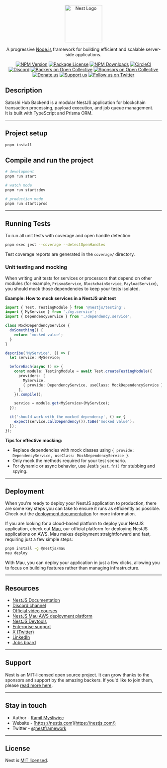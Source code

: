 <p align="center">
  <a href="http://nestjs.com/" target="blank"><img src="https://nestjs.com/img/logo-small.svg" width="120" alt="Nest Logo" /></a>
</p>

<p align="center">A progressive <a href="http://nodejs.org" target="_blank">Node.js</a> framework for building efficient and scalable server-side applications.</p>
<p align="center">
<a href="https://www.npmjs.com/~nestjscore" target="_blank"><img src="https://img.shields.io/npm/v/@nestjs/core.svg" alt="NPM Version" /></a>
<a href="https://www.npmjs.com/~nestjscore" target="_blank"><img src="https://img.shields.io/npm/l/@nestjs/core.svg" alt="Package License" /></a>
<a href="https://www.npmjs.com/~nestjscore" target="_blank"><img src="https://img.shields.io/npm/dm/@nestjs/common.svg" alt="NPM Downloads" /></a>
<a href="https://circleci.com/gh/nestjs/nest" target="_blank"><img src="https://img.shields.io/circleci/build/github/nestjs/nest/master" alt="CircleCI" /></a>
<a href="https://discord.gg/G7Qnnhy" target="_blank"><img src="https://img.shields.io/badge/discord-online-brightgreen.svg" alt="Discord"/></a>
<a href="https://opencollective.com/nest#backer" target="_blank"><img src="https://opencollective.com/nest/backers/badge.svg" alt="Backers on Open Collective" /></a>
<a href="https://opencollective.com/nest#sponsor" target="_blank"><img src="https://opencollective.com/nest/sponsors/badge.svg" alt="Sponsors on Open Collective" /></a>
<a href="https://paypal.me/kamilmysliwiec" target="_blank"><img src="https://img.shields.io/badge/Donate-PayPal-ff3f59.svg" alt="Donate us"/></a>
<a href="https://opencollective.com/nest#sponsor"  target="_blank"><img src="https://img.shields.io/badge/Support%20us-Open%20Collective-41B883.svg" alt="Support us"></a>
<a href="https://twitter.com/nestframework" target="_blank"><img src="https://img.shields.io/twitter/follow/nestframework.svg?style=social&label=Follow" alt="Follow us on Twitter"></a>
</p>

## Description

Satoshi Hub Backend is a modular NestJS application for blockchain transaction processing, payload execution, and job queue management.  
It is built with TypeScript and Prisma ORM.

---

## Project setup

```bash
pnpm install
```

## Compile and run the project

```bash
# development
pnpm run start

# watch mode
pnpm run start:dev

# production mode
pnpm run start:prod
```

---

## Running Tests

To run all unit tests with coverage and open handle detection:

```bash
pnpm exec jest --coverage --detectOpenHandles
```

Test coverage reports are generated in the `coverage/` directory.

### Unit testing and mocking

When writing unit tests for services or processors that depend on other modules (for example, `PrismaService`, `BlockchainService`, `PayloadService`), you should mock those dependencies to keep your tests isolated.

**Example: How to mock services in a NestJS unit test**

```typescript
import { Test, TestingModule } from '@nestjs/testing';
import { MyService } from './my.service';
import { DependencyService } from './dependency.service';

class MockDependencyService {
  doSomething() {
    return 'mocked value';
  }
}

describe('MyService', () => {
  let service: MyService;

  beforeEach(async () => {
    const module: TestingModule = await Test.createTestingModule({
      providers: [
        MyService,
        { provide: DependencyService, useClass: MockDependencyService },
      ],
    }).compile();

    service = module.get<MyService>(MyService);
  });

  it('should work with the mocked dependency', () => {
    expect(service.callDependency()).toBe('mocked value');
  });
});
```

**Tips for effective mocking:**
- Replace dependencies with mock classes using `{ provide: DependencyService, useClass: MockDependencyService }`.
- Only mock the methods required for your test scenario.
- For dynamic or async behavior, use Jest’s `jest.fn()` for stubbing and spying.

---

## Deployment

When you're ready to deploy your NestJS application to production, there are some key steps you can take to ensure it runs as efficiently as possible. Check out the [deployment documentation](https://docs.nestjs.com/deployment) for more information.

If you are looking for a cloud-based platform to deploy your NestJS application, check out [Mau](https://mau.nestjs.com), our official platform for deploying NestJS applications on AWS. Mau makes deployment straightforward and fast, requiring just a few simple steps:

```bash
pnpm install -g @nestjs/mau
mau deploy
```

With Mau, you can deploy your application in just a few clicks, allowing you to focus on building features rather than managing infrastructure.

---

## Resources

- [NestJS Documentation](https://docs.nestjs.com)
- [Discord channel](https://discord.gg/G7Qnnhy)
- [Official video courses](https://courses.nestjs.com/)
- [NestJS Mau AWS deployment platform](https://mau.nestjs.com)
- [NestJS Devtools](https://devtools.nestjs.com)
- [Enterprise support](https://enterprise.nestjs.com)
- [X (Twitter)](https://x.com/nestframework)
- [LinkedIn](https://linkedin.com/company/nestjs)
- [Jobs board](https://jobs.nestjs.com)

---

## Support

Nest is an MIT-licensed open source project. It can grow thanks to the sponsors and support by the amazing backers. If you'd like to join them, please [read more here](https://docs.nestjs.com/support).

---

## Stay in touch

- Author - [Kamil Myśliwiec](https://twitter.com/kammysliwiec)
- Website - [https://nestjs.com](https://nestjs.com/)
- Twitter - [@nestframework](https://twitter.com/nestframework)

---

## License

Nest is [MIT licensed](https://github.com/nestjs/nest/blob/master/LICENSE).